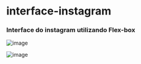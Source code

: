 # interface-instagram

### Interface do instagram utilizando Flex-box

![image](https://user-images.githubusercontent.com/82843173/181444988-7dbb40e1-f56d-44c4-ac41-be65bb86eebc.png)

![image](https://user-images.githubusercontent.com/82843173/181445050-6e0b4456-bd61-42e4-b9d8-f40f6491df4e.png)

